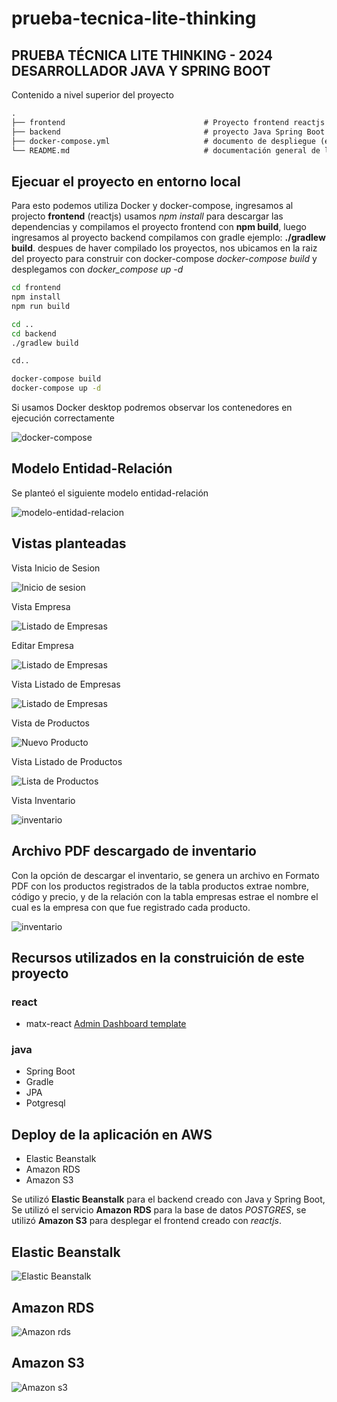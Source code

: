 # prueba-tecnica-lite-thinking

## PRUEBA TÉCNICA LITE THINKING - 2024 DESARROLLADOR JAVA Y SPRING BOOT

Contenido a nivel superior del proyecto

```txt
.
├── frontend                               # Proyecto frontend reactjs
├── backend                                # proyecto Java Spring Boot
├── docker-compose.yml                     # documento de despliegue (entorno de desarrollo)
└── README.md                              # documentación general de la prueba
```

## Ejecuar el proyecto en entorno local

Para esto podemos utiliza Docker y docker-compose, ingresamos al projecto __frontend__ (reactjs) usamos _npm install_ para descargar las dependencias y compilamos el proyecto frontend con __npm build__, luego ingresamos al proyecto backend compilamos con gradle ejemplo: __./gradlew build__. despues de haver compilado los proyectos, nos ubicamos en la raiz del proyecto para construir con docker-compose _docker-compose build_ y desplegamos con _docker_compose up -d_

```bash
cd frontend
npm install
npm run build

cd ..
cd backend
./gradlew build

cd..

docker-compose build
docker-compose up -d
```

Si usamos Docker desktop podremos observar los contenedores en ejecución correctamente

![docker-compose](/frontend/public/assets/images/docs/docker-compose.png)

## Modelo Entidad-Relación

Se planteó el siguiente modelo entidad-relación

![modelo-entidad-relacion](/frontend/public/assets/images/docs/modelo-entidad-relacion.png)

## Vistas planteadas

Vista Inicio de Sesion

![Inicio de sesion](/frontend/public/assets/images/docs/vista-inicio-sesion.png)

Vista Empresa

![Listado de Empresas](/frontend/public/assets/images/docs/vista-empresa.png)

Editar Empresa

![Listado de Empresas](/frontend/public/assets/images/docs/vista-empresa-editar.png)

Vista Listado de Empresas

![Listado de Empresas](/frontend/public/assets/images/docs/vista-empresa-lista.png)

Vista de Productos

![Nuevo Producto](/frontend/public/assets/images/docs/vista-producto.png)

Vista Listado de Productos

![Lista de Productos](/frontend/public/assets/images/docs/vista-producto-lista.png)

Vista Inventario

![inventario](/frontend/public/assets/images/docs/vista-inventario.png)

## Archivo PDF descargado de inventario

Con la opción de descargar el inventario, se genera un archivo en Formato PDF con los productos registrados de la tabla productos extrae nombre, código y precio, y de la relación con la tabla empresas estrae el nombre el cual es la empresa con que fue registrado cada producto.

![inventario](/frontend/public/assets/images/docs/pdf-inventario.png)

## Recursos utilizados en la construición de este proyecto

### react

- matx-react [Admin Dashboard template](<https://github.com/uilibrary/matx-react>)

### java

- Spring Boot
- Gradle
- JPA
- Potgresql

## Deploy de la aplicación en AWS

- Elastic Beanstalk
- Amazon RDS
- Amazon S3

Se utilizó __Elastic Beanstalk__ para el backend creado con Java y Spring Boot, Se utilizó el servicio __Amazon RDS__ para la base de datos _POSTGRES_, se utilizó __Amazon S3__ para desplegar el frontend creado con _reactjs_.

## Elastic Beanstalk

![Elastic Beanstalk](/frontend/public/assets/images/docs/elastic-beanstalk.png)

## Amazon RDS

![Amazon rds](/frontend/public/assets/images/docs/amazon-rds.png)

## Amazon S3

![Amazon s3](/frontend/public/assets/images/docs/amazon-s3.png)
